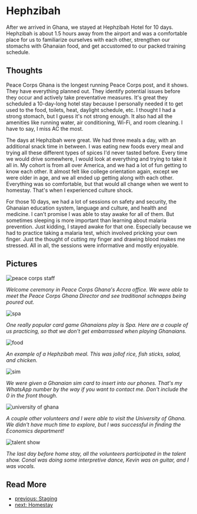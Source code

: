 # Hephzibah
After we arrived in Ghana, we stayed at Hephzibah Hotel for 10 days. Hephzibah is about 1.5 hours away from the airport and was a comfortable place for us to familiarize ourselves with each other, strengthen our stomachs with Ghanaian food, and get accustomed to our packed training schedule.

## Thoughts
Peace Corps Ghana is the longest running Peace Corps post, and it shows. They have everything planned out. They identify potential issues before they occur and actively take preventative measures. It's great they scheduled a 10-day-long hotel stay because I personally needed it to get used to the food, toilets, heat, daylight schedule, etc. I thought I had a strong stomach, but I guess it's not strong enough. It also had all the amenities like running water, air conditioning, Wi-Fi, and room cleaning. I have to say, I miss AC the most.

The days at Hephzibah were great. We had three meals a day, with an additional snack time in between. I was eating new foods every meal and trying all these different types of spices I'd never tasted before. Every time we would drive somewhere, I would look at everything and trying to take it all in. My cohort is from all over America, and we had a lot of fun getting to know each other. It almost felt like college orientation again, except we were older in age, and we all ended up getting along with each other. Everything was so comfortable, but that would all change when we went to homestay. That's when I experienced culture shock.

For those 10 days, we had a lot of sessions on safety and security, the Ghanaian education system, language and culture, and health and medicine. I can't promise I was able to stay awake for all of them. But sometimes sleeping is more important than learning about malaria prevention. Just kidding, I stayed awake for that one. Especially because we had to practice taking a malaria test, which involved pricking your own finger. Just the thought of cutting my finger and drawing blood makes me stressed. All in all, the sessions were informative and mostly enjoyable.

## Pictures

![peace corps staff](/images/hephzibah/peace_corps_staff.png)

*Welcome ceremony in Peace Corps Ghana's Accra office. We were able to meet the Peace Corps Ghana Director and see traditional schnapps being poured out.*

![spa](/images/hephzibah/spa.png)

*One really popular card game Ghanaians play is Spa. Here are a couple of us practicing, so that we don't get embarrassed when playing Ghanaians.*

![food](/images/hephzibah/food.png)

*An example of a Hephzibah meal. This was jollof rice, fish sticks, salad, and chicken.*

![sim](/images/hephzibah/sim.png)

*We were given a Ghanaian sim card to insert into our phones. That's my WhatsApp number by the way if you want to contact me. Don't include the 0 in the front though.*

![university of ghana](/images/hephzibah/university_of_ghana.png)

*A couple other volunteers and I were able to visit the University of Ghana. We didn't have much time to explore, but I was successful in finding the Economics department!*

![talent show](/images/hephzibah/talent_show.png)

*The last day before home stay, all the volunteers participated in the talent show. Conal was doing some interpretive dance, Kevin was on guitar, and I was vocals.*

## Read More
 - [previous: Staging](/staging.md)
 - [next: Homestay](/homestay.md)
